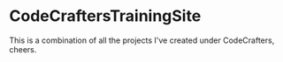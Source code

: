 # CodeCraftersTrainingSite
This is a combination of all the projects I've created under CodeCrafters, cheers.
